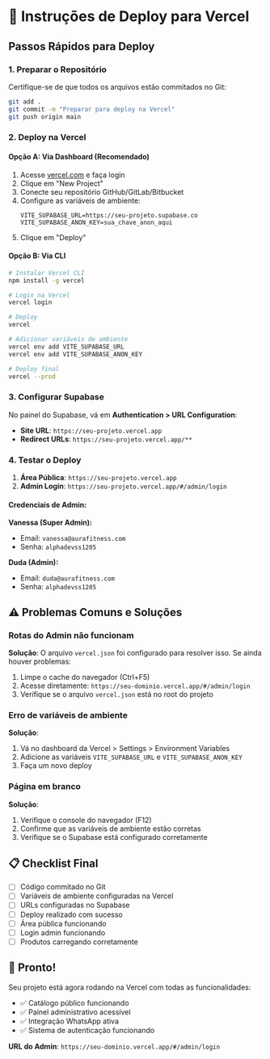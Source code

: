 # 🚀 Instruções de Deploy para Vercel

## Passos Rápidos para Deploy

### 1. Preparar o Repositório

Certifique-se de que todos os arquivos estão commitados no Git:

```bash
git add .
git commit -m "Preparar para deploy na Vercel"
git push origin main
```

### 2. Deploy na Vercel

#### Opção A: Via Dashboard (Recomendado)

1. Acesse [vercel.com](https://vercel.com) e faça login
2. Clique em "New Project"
3. Conecte seu repositório GitHub/GitLab/Bitbucket
4. Configure as variáveis de ambiente:
   ```
   VITE_SUPABASE_URL=https://seu-projeto.supabase.co
   VITE_SUPABASE_ANON_KEY=sua_chave_anon_aqui
   ```
5. Clique em "Deploy"

#### Opção B: Via CLI

```bash
# Instalar Vercel CLI
npm install -g vercel

# Login na Vercel
vercel login

# Deploy
vercel

# Adicionar variáveis de ambiente
vercel env add VITE_SUPABASE_URL
vercel env add VITE_SUPABASE_ANON_KEY

# Deploy final
vercel --prod
```

### 3. Configurar Supabase

No painel do Supabase, vá em **Authentication > URL Configuration**:

- **Site URL**: `https://seu-projeto.vercel.app`
- **Redirect URLs**: `https://seu-projeto.vercel.app/**`

### 4. Testar o Deploy

1. **Área Pública**: `https://seu-projeto.vercel.app`
2. **Admin Login**: `https://seu-projeto.vercel.app/#/admin/login`

#### Credenciais de Admin:

**Vanessa (Super Admin):**
- Email: `vanessa@aurafitness.com`
- Senha: `alphadevss1205`

**Duda (Admin):**
- Email: `duda@aurafitness.com`
- Senha: `alphadevss1205`

## ⚠️ Problemas Comuns e Soluções

### Rotas do Admin não funcionam

**Solução**: O arquivo `vercel.json` foi configurado para resolver isso. Se ainda houver problemas:

1. Limpe o cache do navegador (Ctrl+F5)
2. Acesse diretamente: `https://seu-dominio.vercel.app/#/admin/login`
3. Verifique se o arquivo `vercel.json` está no root do projeto

### Erro de variáveis de ambiente

**Solução**: 
1. Vá no dashboard da Vercel > Settings > Environment Variables
2. Adicione as variáveis `VITE_SUPABASE_URL` e `VITE_SUPABASE_ANON_KEY`
3. Faça um novo deploy

### Página em branco

**Solução**:
1. Verifique o console do navegador (F12)
2. Confirme que as variáveis de ambiente estão corretas
3. Verifique se o Supabase está configurado corretamente

## 📋 Checklist Final

- [ ] Código commitado no Git
- [ ] Variáveis de ambiente configuradas na Vercel
- [ ] URLs configuradas no Supabase
- [ ] Deploy realizado com sucesso
- [ ] Área pública funcionando
- [ ] Login admin funcionando
- [ ] Produtos carregando corretamente

## 🎉 Pronto!

Seu projeto está agora rodando na Vercel com todas as funcionalidades:

- ✅ Catálogo público funcionando
- ✅ Painel administrativo acessível
- ✅ Integração WhatsApp ativa
- ✅ Sistema de autenticação funcionando

**URL do Admin**: `https://seu-dominio.vercel.app/#/admin/login`